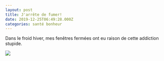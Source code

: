 ```yaml
---
layout: post
title: J'arrête de fumer!
date: 2019-12-25T06:49:28.000Z
categories: santé bonheur
---
```


Dans le froid hiver, mes fenêtres fermées ont eu raison de cette addiction stupide.

![](<https://assets.tina.io/014b5c61-c8b3-4ee8-9213-bef2802bde08/Screen Shot 2023-05-01 at 4.17.48 PM.png>)
